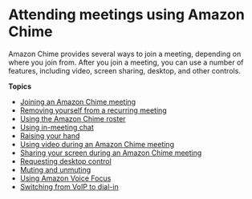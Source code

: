 # Attending meetings using Amazon Chime<a name="chime-attend-meetings"></a>

Amazon Chime provides several ways to join a meeting, depending on where you join from\. After you join a meeting, you can use a number of features, including video, screen sharing, desktop, and other controls\.

**Topics**
+ [Joining an Amazon Chime meeting](join-meetings.md)
+ [Removing yourself from a recurring meeting](remove-recurring.md)
+ [Using the Amazon Chime roster](chime-roster.md)
+ [Using in\-meeting chat](chime-chat.md)
+ [Raising your hand](raise-hand.md)
+ [Using video during an Amazon Chime meeting](use-video.md)
+ [Sharing your screen during an Amazon Chime meeting](screen-share.md)
+ [Requesting desktop control](remote-control.md)
+ [Muting and unmuting](chime-mute.md)
+ [Using Amazon Voice Focus](voice-focus.md)
+ [Switching from VoIP to dial\-in](dial-switch.md)